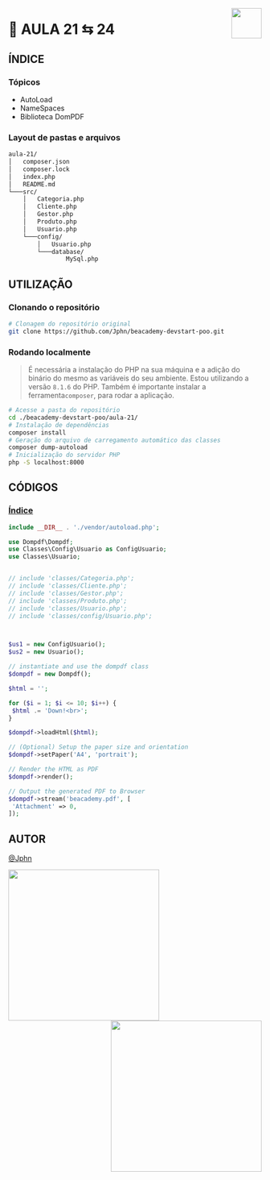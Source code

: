 <a href="https://www.beacademy.com.br/devstartpaylivre/" target="_blank"><img src="https://www.beacademy.com.br/wp-content/uploads/2022/02/Cubo.png" align="right" width="60"/></a>

# 📂 AULA 21 ⇆ 24

## ÍNDICE

### Tópicos

- AutoLoad
- NameSpaces
- Biblioteca DomPDF

### Layout de pastas e arquivos

```sh
aula-21/
│   composer.json
│   composer.lock
│   index.php
│   README.md
└───src/
    │   Categoria.php
    │   Cliente.php
    │   Gestor.php
    │   Produto.php
    │   Usuario.php
    └───config/
        │   Usuario.php
        └───database/
                MySql.php
```

## UTILIZAÇÃO

### Clonando o repositório

```sh
# Clonagem do repositório original
git clone https://github.com/Jphn/beacademy-devstart-poo.git
```

### Rodando localmente

> É necessária a instalação do PHP na sua máquina e a adição do binário do mesmo as variáveis do seu ambiente. Estou utilizando a versão `8.1.6` do PHP. Também é importante instalar a ferramenta`composer`, para rodar a aplicação.

```sh
# Acesse a pasta do repositório
cd ./beacademy-devstart-poo/aula-21/
# Instalação de dependências
composer install
# Geração do arquivo de carregamento automático das classes
composer dump-autoload
# Inicialização do servidor PHP
php -S localhost:8000
```

## CÓDIGOS

### [Índice](./index.php)

```php
include __DIR__ . './vendor/autoload.php';

use Dompdf\Dompdf;
use Classes\Config\Usuario as ConfigUsuario;
use Classes\Usuario;


// include 'classes/Categoria.php';
// include 'classes/Cliente.php';
// include 'classes/Gestor.php';
// include 'classes/Produto.php';
// include 'classes/Usuario.php';
// include 'classes/config/Usuario.php';



$us1 = new ConfigUsuario();
$us2 = new Usuario();

// instantiate and use the dompdf class
$dompdf = new Dompdf();

$html = '';

for ($i = 1; $i <= 10; $i++) {
 $html .= 'Down!<br>';
}

$dompdf->loadHtml($html);

// (Optional) Setup the paper size and orientation
$dompdf->setPaper('A4', 'portrait');

// Render the HTML as PDF
$dompdf->render();

// Output the generated PDF to Browser
$dompdf->stream('beacademy.pdf', [
 'Attachment' => 0,
]);
```

## AUTOR

[@Jphn](https://github.com/Jphn)

<a href="https://www.beacademy.com.br/" target="_blank"><img src="https://www.beacademy.com.br/wp-content/uploads/2019/11/Logo-Topo.png" width="300" align="left" /></a>
<a href="https://www.paylivre.com/" target="_blank"><img src="https://web.paylivre.com/static/media/logo-blue.c7100186.png" width="300" align="right" /></a>
